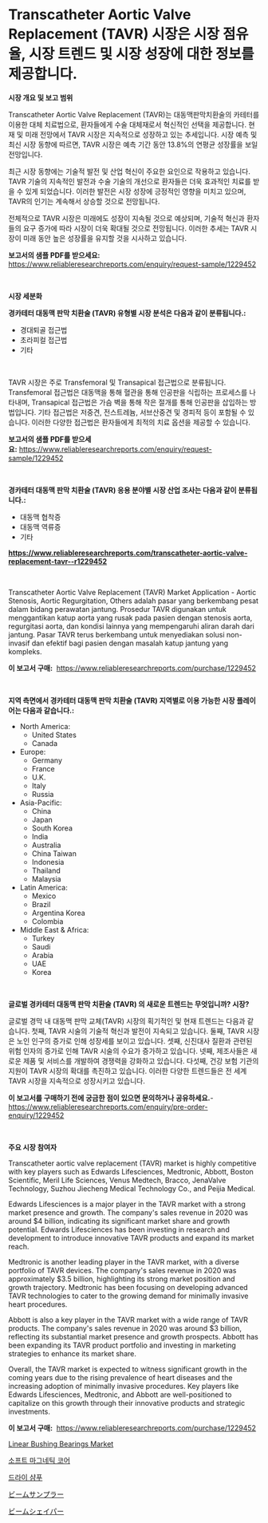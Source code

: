 <p><h1>Transcatheter Aortic Valve Replacement (TAVR) 시장은 시장 점유율, 시장 트렌드 및 시장 성장에 대한 정보를 제공합니다.</h1></p><p><strong>시장 개요 및 보고 범위</strong></p>
<p><p>Transcatheter Aortic Valve Replacement (TAVR)는 대동맥판막치환술의 카테터를 이용한 대체 치료법으로, 환자들에게 수술 대체재로서 혁신적인 선택을 제공합니다. 현재 및 미래 전망에서 TAVR 시장은 지속적으로 성장하고 있는 추세입니다. 시장 예측 및 최신 시장 동향에 따르면, TAVR 시장은 예측 기간 동안 13.8%의 연평균 성장률을 보일 전망입니다. </p><p>최근 시장 동향에는 기술적 발전 및 산업 혁신이 주요한 요인으로 작용하고 있습니다. TAVR 기술의 지속적인 발전과 수술 기술의 개선으로 환자들은 더욱 효과적인 치료를 받을 수 있게 되었습니다. 이러한 발전은 시장 성장에 긍정적인 영향을 미치고 있으며, TAVR의 인기는 계속해서 상승할 것으로 전망됩니다.</p><p>전체적으로 TAVR 시장은 미래에도 성장이 지속될 것으로 예상되며, 기술적 혁신과 환자들의 요구 증가에 따라 시장이 더욱 확대될 것으로 전망됩니다. 이러한 추세는 TAVR 시장이 미래 동안 높은 성장률을 유지할 것을 시사하고 있습니다.</p></p>
<p><strong>보고서의 샘플 PDF를 받으세요:</strong> <a href="https://www.reliableresearchreports.com/enquiry/request-sample/1229452">https://www.reliableresearchreports.com/enquiry/request-sample/1229452</a></p>
<p>&nbsp;</p>
<p><strong>시장 세분화</strong></p>
<p><strong>경카테터 대동맥 판막 치환술 (TAVR) 유형별 시장 분석은 다음과 같이 분류됩니다.:</strong></p>
<p><ul><li>경대퇴골 접근법</li><li>초라피컬 접근법</li><li>기타</li></ul></p>
<p>&nbsp;</p>
<p><p>TAVR 시장은 주로 Transfemoral 및 Transapical 접근법으로 분류됩니다. Transfemoral 접근법은 대동맥을 통해 혈관을 통해 인공판을 식립하는 프로세스를 나타내며, Transapical 접근법은 가슴 벽을 통해 작은 절개를 통해 인공판을 삽입하는 방법입니다. 기타 접근법은 저중견, 전스트레늄, 서브산중견 및 경피적 등이 포함될 수 있습니다. 이러한 다양한 접근법은 환자들에게 최적의 치료 옵션을 제공할 수 있습니다.</p></p>
<p><strong>보고서의 샘플 PDF를 받으세요:</strong>&nbsp;<a href="https://www.reliableresearchreports.com/enquiry/request-sample/1229452">https://www.reliableresearchreports.com/enquiry/request-sample/1229452</a></p>
<p>&nbsp;</p>
<p><strong> 경카테터 대동맥 판막 치환술 (TAVR) 응용 분야별 시장 산업 조사는 다음과 같이 분류됩니다.:</strong></p>
<p><ul><li>대동맥 협착증</li><li>대동맥 역류증</li><li>기타</li></ul></p>
<p><strong><a href="https://www.reliableresearchreports.com/transcatheter-aortic-valve-replacement-tavr--r1229452">https://www.reliableresearchreports.com/transcatheter-aortic-valve-replacement-tavr--r1229452</a></strong></p>
<p>&nbsp;</p>
<p><p>Transcatheter Aortic Valve Replacement (TAVR) Market Application - Aortic Stenosis, Aortic Regurgitation, Others adalah pasar yang berkembang pesat dalam bidang perawatan jantung. Prosedur TAVR digunakan untuk menggantikan katup aorta yang rusak pada pasien dengan stenosis aorta, regurgitasi aorta, dan kondisi lainnya yang mempengaruhi aliran darah dari jantung. Pasar TAVR terus berkembang untuk menyediakan solusi non-invasif dan efektif bagi pasien dengan masalah katup jantung yang kompleks.</p></p>
<p><strong>이 보고서 구매:</strong>&nbsp; <a href="https://www.reliableresearchreports.com/purchase/1229452">https://www.reliableresearchreports.com/purchase/1229452</a></p>
<p>&nbsp;</p>
<p><strong>지역 측면에서 경카테터 대동맥 판막 치환술 (TAVR) 지역별로 이용 가능한 시장 플레이어는 다음과 같습니다.:</strong></p>
<p><ul>
    <li>
        North America:
        <ul>
            <li>United States</li>
            <li>Canada</li>
        </ul>
    </li>
    <li>
        Europe:
        <ul>
            <li>Germany</li>
            <li>France</li>
            <li>U.K.</li>
            <li>Italy</li>
            <li>Russia</li>
        </ul>
    </li>
    <li>
        Asia-Pacific:
        <ul>
            <li>China</li>
            <li>Japan</li>
            <li>South Korea</li>
            <li>India</li>
            <li>Australia</li>
            <li>China Taiwan</li>
            <li>Indonesia</li>
            <li>Thailand</li>
            <li>Malaysia</li>
        </ul>
    </li>
    <li>
        Latin America:
        <ul>
            <li>Mexico</li>
            <li>Brazil</li>
            <li>Argentina Korea</li>
            <li>Colombia</li>
        </ul>
    </li>
    <li>
        Middle East & Africa:
        <ul>
            <li>Turkey</li>
            <li>Saudi</li>
            <li>Arabia</li>
            <li>UAE</li>
            <li>Korea</li>
        </ul>
    </li>
    </ul></p>
<p>&nbsp;</p>
<p><strong>글로벌 경카테터 대동맥 판막 치환술 (TAVR) 의 새로운 트렌드는 무엇입니까? 시장?</strong></p>
<p><p>글로벌 경막 내 대동맥 판막 교체(TAVR) 시장의 획기적인 및 현재 트렌드는 다음과 같습니다. 첫째, TAVR 시술의 기술적 혁신과 발전이 지속되고 있습니다. 둘째, TAVR 시장은 노인 인구의 증가로 인해 성장세를 보이고 있습니다. 셋째, 신진대사 질환과 관련된 위험 인자의 증가로 인해 TAVR 시술의 수요가 증가하고 있습니다. 넷째, 제조사들은 새로운 제품 및 서비스를 개발하여 경쟁력을 강화하고 있습니다. 다섯째, 건강 보험 기관의 지원이 TAVR 시장의 확대를 촉진하고 있습니다. 이러한 다양한 트렌드들은 전 세계 TAVR 시장을 지속적으로 성장시키고 있습니다.</p></p>
<p><strong>이 보고서를 구매하기 전에 궁금한 점이 있으면 문의하거나 공유하세요.</strong>- <a href="https://www.reliableresearchreports.com/enquiry/pre-order-enquiry/1229452">https://www.reliableresearchreports.com/enquiry/pre-order-enquiry/1229452</a></p>
<p>&nbsp;</p>
<p><strong>주요 시장 참여자</strong></p>
<p><p>Transcatheter aortic valve replacement (TAVR) market is highly competitive with key players such as Edwards Lifesciences, Medtronic, Abbott, Boston Scientific, Meril Life Sciences, Venus Medtech, Bracco, JenaValve Technology, Suzhou Jiecheng Medical Technology Co., and Peijia Medical.</p><p>Edwards Lifesciences is a major player in the TAVR market with a strong market presence and growth. The company's sales revenue in 2020 was around $4 billion, indicating its significant market share and growth potential. Edwards Lifesciences has been investing in research and development to introduce innovative TAVR products and expand its market reach.</p><p>Medtronic is another leading player in the TAVR market, with a diverse portfolio of TAVR devices. The company's sales revenue in 2020 was approximately $3.5 billion, highlighting its strong market position and growth trajectory. Medtronic has been focusing on developing advanced TAVR technologies to cater to the growing demand for minimally invasive heart procedures.</p><p>Abbott is also a key player in the TAVR market with a wide range of TAVR products. The company's sales revenue in 2020 was around $3 billion, reflecting its substantial market presence and growth prospects. Abbott has been expanding its TAVR product portfolio and investing in marketing strategies to enhance its market share.</p><p>Overall, the TAVR market is expected to witness significant growth in the coming years due to the rising prevalence of heart diseases and the increasing adoption of minimally invasive procedures. Key players like Edwards Lifesciences, Medtronic, and Abbott are well-positioned to capitalize on this growth through their innovative products and strategic investments.</p></p>
<p><strong>이 보고서 구매:</strong>&nbsp;&nbsp;<a href="https://www.reliableresearchreports.com/purchase/1229452">https://www.reliableresearchreports.com/purchase/1229452</a></p>
<p><p><a href="https://github.com/mancsybtousav/Market-Research-Report-List-2/blob/main/linear-bushing-bearings-market.md">Linear Bushing Bearings Market</a></p><p><a href="https://medium.com/@witoldadamczyk1904/2024%EB%85%84%EB%B6%80%ED%84%B0-2031%EB%85%84%EA%B9%8C%EC%A7%80%EC%9D%98-%EA%B8%B0%EA%B0%84%EC%97%90-%EB%8C%80%ED%95%9C-%EB%B6%80%EB%93%9C%EB%9F%AC%EC%9A%B4-%EC%9E%90%EC%84%B1%EC%BD%94%EC%96%B4-%EC%8B%9C%EC%9E%A5-%EB%B6%84%EC%84%9D-%EB%B0%8F-%EA%B7%9C%EB%AA%A8-%EC%98%88%EC%83%81-8a59416e3bf5">소프트 마그네틱 코어</a></p><p><a href="https://medium.com/@angelardelean202220221/%EB%93%9C%EB%9D%BC%EC%9D%B4-%EC%83%B4%ED%91%B8-%EC%8B%9C%EC%9E%A5-%EB%A9%94%ED%8A%B8%EB%A6%AD%EC%8A%A4-%ED%95%B4%EB%8F%85-%EC%8B%9C%EC%9E%A5-%EC%A0%90%EC%9C%A0%EC%9C%A8-%ED%8A%B8%EB%A0%8C%EB%93%9C-%EB%B0%8F-%EC%84%B1%EC%9E%A5-%ED%8C%A8%ED%84%B4-301abe8296bd">드라이 샴푸</a></p><p><a href="https://github.com/marbadji/Market-Research-Report-List-1/blob/main/554882231773.md">ビームサンプラー</a></p><p><a href="https://github.com/KaydenJohns1964/Market-Research-Report-List-1/blob/main/477500931774.md">ビームシェイパー</a></p></p>